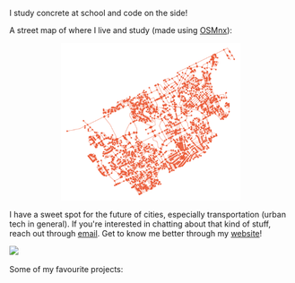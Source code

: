 I study concrete at school and code on the side!

A street map of where I live and study (made using [OSMnx](https://linkinghub.elsevier.com/retrieve/pii/S0198971516303970)):

<p align="center"><img align="centre" width="320" src="waterloo2.png"></img></p>

I have a sweet spot for the future of cities, especially transportation (urban tech in general). If you're interested in chatting about that kind of stuff, reach out through [email](adriana.ceric@gmail.com). Get to know me better through my [website](https://adrianaceric.github.io/)!
<br>

![](https://komarev.com/ghpvc/?username=AdrianaCeric&color=blueviolet)

Some of my favourite projects:
